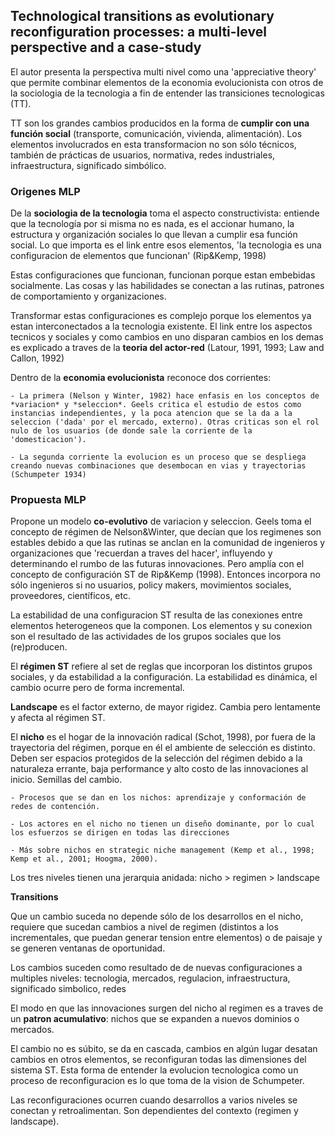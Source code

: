 ## Technological transitions as evolutionary reconfiguration processes: a multi-level perspective and a case-study

El autor presenta la perspectiva multi nivel como una 'appreciative theory' que permite combinar elementos de la economia evolucionista con otros de la sociologia de la tecnologia a fin de entender las transiciones tecnologicas (TT).

TT son los grandes cambios producidos en la forma de **cumplir con una función social** (transporte, comunicación, vivienda, alimentación). Los elementos involucrados en esta transformacion no son sólo técnicos, también de prácticas de usuarios, normativa, redes industriales, infraestructura, significado simbólico.


### Origenes MLP 
De la **sociologia de la tecnologia** toma el aspecto constructivista: entiende que la tecnología por si misma no es nada, es el accionar humano, la estructura y organización sociales lo que llevan a cumplir esa función social. Lo que importa es el link entre esos elementos, 'la tecnologia es una configuracion de elementos que funcionan' (Rip&Kemp, 1998)

Estas configuraciones que funcionan, funcionan porque estan embebidas socialmente. Las cosas y las habilidades se conectan a las rutinas, patrones de comportamiento y organizaciones. 

Transformar estas configuraciones es complejo porque los elementos ya estan interconectados a la tecnologia existente. El link entre los aspectos tecnicos y sociales y como cambios en uno disparan cambios en los demas es explicado a traves de la **teoria del actor-red** (Latour, 1991, 1993; Law and Callon, 1992)

Dentro de la **economia evolucionista** reconoce dos corrientes:

    - La primera (Nelson y Winter, 1982) hace enfasis en los conceptos de *variacion* y *seleccion*. Geels critica el estudio de estos como instancias independientes, y la poca atencion que se la da a la seleccion ('dada' por el mercado, externo). Otras criticas son el rol nulo de los usuarios (de donde sale la corriente de la 'domesticacion'). 
    
    - La segunda corriente la evolucion es un proceso que se despliega creando nuevas combinaciones que desembocan en vias y trayectorias (Schumpeter 1934)

### Propuesta MLP

Propone un modelo **co-evolutivo** de variacion y seleccion. Geels toma el concepto de régimen de Nelson&Winter, que decían que los regimenes son estables debido a que las rutinas se anclan en la comunidad de ingenieros y organizaciones que 'recuerdan a traves del hacer', influyendo y determinando el rumbo de las futuras innovaciones. Pero amplía con el concepto de configuración ST de Rip&Kemp (1998). Entonces incorpora no sólo ingenieros si no usuarios, policy makers, movimientos sociales, proveedores, científicos, etc.

La estabilidad de una configuracion ST resulta de las conexiones entre elementos heterogeneos que la componen. Los elementos y su conexion son el resultado de las actividades de los grupos sociales que los (re)producen.

El **régimen ST** refiere al set de reglas que incorporan los distintos grupos sociales, y da estabilidad a la configuración. La estabilidad es dinámica, el cambio ocurre pero de forma incremental.

**Landscape** es el factor externo, de mayor rigidez. Cambia pero lentamente y afecta al régimen ST.

El **nicho** es el hogar de la innovación radical (Schot, 1998), por fuera de la trayectoria del régimen, porque en él el ambiente de selección es distinto. Deben ser espacios protegidos de la selección del régimen debido a la naturaleza errante, baja performance y alto costo de las innovaciones al inicio. Semillas del cambio.

    - Procesos que se dan en los nichos: aprendizaje y conformación de redes de contención. 
    
    - Los actores en el nicho no tienen un diseño dominante, por lo cual los esfuerzos se dirigen en todas las direcciones
    
    - Más sobre nichos en strategic niche management (Kemp et al., 1998; Kemp et al., 2001; Hoogma, 2000).
    
Los tres niveles tienen una jerarquia anidada: nicho > regimen > landscape

**Transitions**

Que un cambio suceda no depende sólo de los desarrollos en el nicho, requiere que sucedan cambios a nivel de regimen (distintos a los incrementales, que puedan generar tension entre elementos) o de paisaje y se generen ventanas de oportunidad.

Los cambios suceden como resultado de de nuevas configuraciones a multiples niveles: tecnologia, mercados, regulacion, infraestructura, significado simbolico, redes

El modo en que las innovaciones surgen del nicho al regimen es a traves de un **patron acumulativo**: nichos que se expanden a nuevos dominios o mercados.

El cambio no es súbito, se da en cascada, cambios en algún lugar desatan cambios en otros elementos, se reconfiguran todas las dimensiones del sistema ST. Esta forma de entender la evolucion tecnologica como un proceso de reconfiguracion es lo que toma de la vision de Schumpeter.

Las reconfiguraciones ocurren cuando desarrollos a varios niveles se conectan y retroalimentan. Son dependientes del contexto (regimen y landscape).

